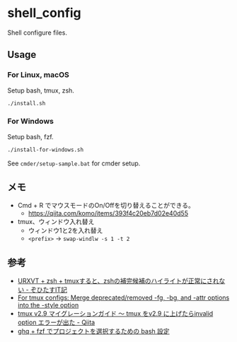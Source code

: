 # shell_config

Shell configure files.

## Usage

### For Linux, macOS

Setup bash, tmux, zsh.

```bash
./install.sh
```

### For Windows

Setup bash, fzf.

```bash
./install-for-windows.sh
```

See `cmder/setup-sample.bat` for cmder setup.

## メモ

* Cmd + R でマウスモードのOn/Offを切り替えることができる。
    * https://qiita.com/komo/items/393f4c20eb7d02e40d55
* tmux、ウィンドウ入れ替え
    * ウィンドウ1と2を入れ替え
    * `<prefix>` → `swap-windlw -s 1 -t 2`

## 参考

* [URXVT + zsh + tmuxすると、zshの補完候補のハイライトが正常にされない - ぞひたすIT記](http://xorphitus.hatenablog.com/entry/20111113/1321197867)
* [For tmux configs: Merge deprecated/removed -fg, -bg, and -attr options into the -style option](https://gist.github.com/tbutts/6abf7fb5b948c066bf180922fb37adcf)
* [tmux v2.9 マイグレーションガイド 〜 tmux をv2.9 に上げたらinvalid option エラーが出た - Qiita](https://qiita.com/TsutomuNakamura/items/663b8e456768f29e37ed)
* [ghq + fzf でプロジェクトを選択するための bash 設定](https://tottoto.net/select-ghq-project-with-fzf-on-bash/)
